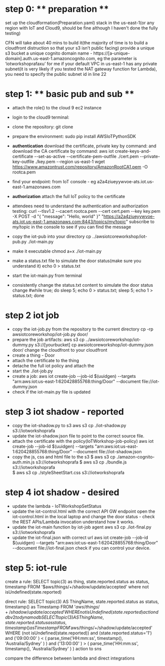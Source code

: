 # step 0: ** preparation **
set up the cloudformation(Preparation.yaml) stack in the us-east-1(or any region with IoT and Cloud9, should be fine although I haven't done the fully testing)

CFN will take about 40 mins to build it(the majority of time is to build a cloudfront distruction so that your s3 isn’t public facing)
provide a unique s3 bucket
a unique cognito domain name - https://[a-unique-domain].auth.us-east-1.amazoncognito.com, eg the parameter is ‘iotworkshoprafaxu’ for me
if your default VPC in us-east-1 has any private subnet(it is very likely if you tested the NAT gateway function for Lambda), you need to specify the public subnet id in line 22


# step 1: ** basic pub and sub **
- attach the role() to the cloud 9 ec2 instance
- login to the cloud9 terminal:
- clone the repository:
  git clone
- prepare the environment:
sudo pip install AWSIoTPythonSDK
- **authentication** download the certificate, private key  by command: and download the CA certificate by command:
   aws iot create-keys-and-certificate --set-as-active --certificate-pem-outfile ./cert.pem --private-key-outfile ./key.pem --region us-east-1
   wget https://www.amazontrust.com/repository/AmazonRootCA1.pem -O rootca.pem
- find your endpoint: from IoT console - eg a2a4ziueyywvoe-ats.iot.us-east-1.amazonaws.com
- **authorization** attach the full IoT policy to the certificate
- attendees need to understand the authentication and authorization
testing:
curl --tlsv1.2 --cacert rootca.pem --cert cert.pem --key key.pem -X POST -d "{ \"message\": \"Hello, world\" }" "https://a2a4ziueyywvoe-ats.iot.us-east-1.amazonaws.com:8443/topics/my/topic"
subscribe to my/topic in the console to see if you can find the message

- copy the iot-pub into your directory
cp ../awsiotcoreworkshop/iot-pub.py ./iot-main.py
- make it executable
chmod a+x ./iot-main.py
- make a status.txt file to simulate the door status(make sure you understand it)
echo 0 > status.txt
- start the iot-main.py from terminal
- consistently change the status.txt content to simulate the door status change
#while true; do sleep 5; echo 0 > status.txt; sleep 5; echo 1 > status.txt; done

# step 2 **iot job**
- copy the iot-job.py from the repository to the current directory
cp -rp awsiotcoreworkshop/iot-job.py door/
- prepare the job artifacts:
aws s3 cp ../awsiotcoreworkshop/iot-dummy.py s3://[yourbucket]
cp awsiotcoreworkshop/iot-dummy.json door/
change the cloudfront to your cloudfront
- create a thing - Door
- attach the certificate to the thing
- detache the full iot policy and attach the
- start the ./iot-job.py
- create a job:
aws iot create-job     --job-id $(uuidgen)     --targets "arn:aws:iot:us-east-1:620428855768:thing/Door" --document file://iot-dummy.json
- check if the iot-main.py file is updated

# step 3 **iot shadow - reported**
- copy the iot-shadow.py to s3
aws s3 cp ./iot-shadow.py s3://iotworkshoprafa
- update the iot-shadow.json file to point to the correct source file.
- attach the certificate with the policy(IoTWorkshop-job-policy)
aws iot create-job     --job-id $(uuidgen)     --targets "arn:aws:iot:us-east-1:620428855768:thing/Door" --document file://iot-shadow.json
- copy the js, css and html file to the s3
$ aws s3 cp ./amazon-cognito-auth.min.js  s3://iotworkshoprafa
$ aws s3 cp ./bundle.js  s3://iotworkshoprafa                                    
$ aws s3 cp ./styleSheetStart.css s3://iotworkshoprafa

# step 4 **iot shadow - desired**
- update the lambda - IoTWorkshopSetStatus
- update the iot-control.html with the correct API GW endpoint
open the iot-control.html in the local laptop and change the door status - check the REST APIs/Lambda invocation
understand how it works.
- update the iot-main function by iot-job agent
aws s3 cp ./iot-final.py s3://iotworkshoprafa
- update the iot-final.json with correct url
aws iot create-job     --job-id $(uuidgen)     --targets "arn:aws:iot:us-east-1:620428855768:thing/Door" --document file://iot-final.json
check if you can control your device.

# step 5: iot-rule
create a rule:
SELECT topic(3) as thing, state.reported.status as status, timestamp FROM '$aws/things/+/shadow/update/accepted' where not isUndefined(state.reported)

direct rule:
SELECT topic(3) AS ThingName, state.reported.status as status, timestamp() as Timestamp FROM '$aws/things/+/shadow/update/accepted' WHERE not isUndefined(state.reported)
action ddbv2 to dynamodb
SELECT topic(3) AS ThingName, state.reported.status as status, timestamp() as Timestamp FROM '$aws/things/+/shadow/update/accepted' WHERE (not isUndefined(state.reported)) and (state.reported.status='1') and ('09:00:00' ) < ( parse_time('HH:mm:ss', timestamp(), 'Australia/Sydney' ) ) and ('13:00:00' ) > ( parse_time('HH:mm:ss', timestamp(), 'Australia/Sydney' ) )
action to sns

compare the difference between lambda and direct integrations
